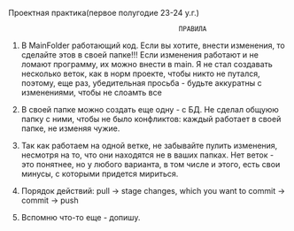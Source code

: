 Проектная практика(первое полугодие 23-24 у.г.)

                                               ПРАВИЛА

1. В MainFolder работающий код. Если вы хотите, внести изменения, то сделайте этов в своей папке!!!
Если изменения работают и не ломают программу, их можно внести в main.
Я не стал создавать несколько веток, как в норм проекте, чтобы никто не путался, поэтому, еще раз,
убедительная просьба - будьте аккуратны с изменениями, чтобы не слоамть все

2. В своей папке можно создать еще одну - с БД. Не сделал общуюю папку с ними, чтобы не было конфликтов:
каждый работает в своей папке, не изменяя чужие.

3. Так как работаем на одной ветке, не забывайте пулить изменения, несмотря на то, что они находятся не в ваших папках.
Нет веток - это понятнее, но у любого варианта, в том числе и этого, есть свои минусы, с которыми придется мириться.

4. Порядок действий: pull -> stage changes, which you want to commit -> commit -> push

5. Вспомню что-то еще - допишу.